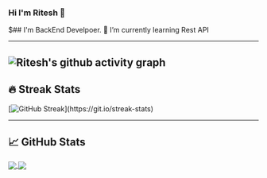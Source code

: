 ### Hi I'm Ritesh 👋
$## I'm BackEnd Develpoer.
🌱 I’m currently learning Rest API 

-------------------------------------------------------------------------------------------------------------------------------------------------------------------------
![Ritesh's github activity graph](https://activity-graph.herokuapp.com/graph?username=Ritesh22p1401b&theme=react-dark&hide_border=true&area=true)
-------------------------------------------------------------------------------------------------------------------------------------------------------------------------
## 🔥 Streak Stats

[![GitHub Streak](https://github-readme-streak-stats.herokuapp.com/?user=Ritesh22p1401b&theme=dark&hide_border=true")](https://git.io/streak-stats)

-------------------------------------------------------------------------------------------------------------------------------------------------------------------------
## &#x1f4c8; GitHub Stats

<a  href="https://github.com/Ritesh22p1401b/github-readme-stats">
<img align="center" src= "https://github-readme-stats.vercel.app/api?username=Ritesh22p1401b&&show_icons=true&title_color=merko&icon_color=bb2acf&text_color=daf7dc&bg_color=151515">
</a>
<a href="https://github.com/Ritesh22p1401b/Ritesh22p1401b">
  <img align="center" src="https://github-readme-stats.vercel.app/api/top-langs/?username=Ritesh22p1401b&hide=java,html,tex&title_color=ffffff&text_color=c9cacc&icon_color=2bbc8a&bg_color=1d1f21&langs_count=3" />
</a>
